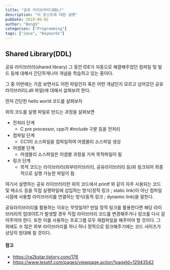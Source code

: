 ```yaml
---
title: "공유 라이브러리(DDL)"
description: "이 포스트에 대한 설명"
pubDate: 2019-06-02
author: "Bong5"
categories: ["Programming"]
tags: ["Java", "Keywords"]
---
```



## Shared Library(DDL)
공유 라이브러리(shared library)
그 동안 IDE가 자동으로 해결해주었던 컴파일 및 빌드 등에 대해서 간단하게나마 개념을 학습하고 있는 중이다.

그 중 이번에는 가끔 보면서도 어떤 파일인지 혹은 어떤 개념인지 모르고 넘어갔던 공유 라이브러리(.dll 파일)에 대해서 살펴보려 한다.

먼저 간단한 hello world 코드를 살펴보자


위의 코드를 실행 파일로 만드는 과정을 살펴보면

- 전처리 단계
  - C pre processor, cpp가 #include 구문 등을 전처리
- 컴파일 단계
  - CC1이 소스파일을 컴파일하여 어셈블리 소스파일 생성
- 어셈블 단계
  - 어셈블리 소스파일은 어셈블 과정을 거쳐 목적파일이 됨
- 링크 단계
  - 목적 코드는 라이브러리(외부라이브러리, 공유라이브러리 등)와 링크되어 최종적으로 실행 가능한 파일이 됨

여기서 설명하는 공유 라이브러리란 위의 코드에서 printf 와 같이 자주 사용되는 코드 및 메소드 등을 직접 실행파일에 삽입하는 방식(정적 링크 ; static link)이 아닌 컴파일 시점에 사용할 라이브러리를 연결하는 방식(동적 링크 ; dynamic link)을 말한다.

공유라이브러리를 활용하는 이유는 무엇일까? 만일 정적 링크를 활용한다면 해당 라이브러리의 업데이트가 발생할 경우 직접 라이브러리 코드를 변경해주거나 링크를 다시 걸어주어야 한다. 또한 이를 사용하는 프로그램 모두 재컴파일을 해주어야 할 것이다. 그 외에도 수 많은 외부 라이브러리를 하나 하나 정적으로 링크해주기에는 코드 사이즈가 상당히 방대해 질 것이다.

#### 참고
- https://ra2kstar.tistory.com/176
- https://www.lesstif.com/pages/viewpage.action?pageId=12943542
